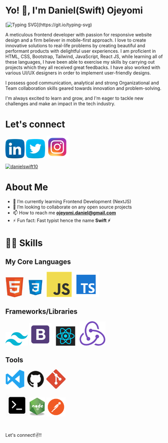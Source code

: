 
# Yo! 👋, I'm Daniel(Swift) Ojeyomi

[![Typing SVG](https://readme-typing-svg.herokuapp.com?font=Sherif&size=50&pause=900&color=FFFFFF&center=true&vCenter=true&width=1000&height=100&lines=A+Believer+;A+Frontend+Developer;An+HNGi9+Finalist;A+Cascading+Stylist;A+Data+Enthusaiast;A+Fast+Typist;A+Part-Time+Gamer;)](https://git.io/typing-svg)


A meticulous frontend developer with passion for responsive website design and a firm believer in mobile-first approach. I love to create innovative solutions to real-life problems by creating beautiful and performant products with delightful user experiences. I am proficient in HTML, CSS, Bootstrap, Tailwind, JavaScript, React JS, while learning all of these languages, I have been able to exercise my skills by carrying out projects which they all received great feedbacks. I have also worked with various UI/UX designers in order to implement user-friendly designs.

I possess good communication, analytical and strong Organizational and Team collaboration skills geared towards innovation and problem-solving.

I'm always excited to learn and grow, and I'm eager to tackle new challenges and make an impact in the tech industry.


# Let's connect
<a href="https://www.linkedin.com/in/daniel-ojeyomi/"><img src="images/linkedin.png" width="60" /></a>
<a href="https://twitter.com/swift_fingers_"><img src="images/twitter.png" width="60" /></a>
<a href="https://www.instagram.com/danie_swift/"><img src="images/ig.png" width="70" /></a>

[<img src="https://komarev.com/ghpvc/?username=danielswift10&label=Profile%20views&color=0e75b6&style=flat" alt="danielswift10" />](https://github.com/danielswift10/danielswift10)



# About Me

- 🌱 I’m currently learning Frontend Development (NextJS)
- 👯 I’m looking to collaborate on any open source projects
- 📫 How to reach me **ojeyomi.daniel@gmail.com**
- ⚡ Fun fact: Fast typist hence the name **Swift ⚡**



# 👨‍💻 Skills
## My Core Languages
<code><img src="images/html.jpg" width="60" title="HTML" /></code>
<code><img src="images/css.jpg" width="60" title="CSS" /></code>
<code><img src="images/javascript.png" width="80" title="JavaScript" /></code>
<code><img src="images/typescript.png" width="80" title="TypeScript" /></code>


## Frameworks/Libraries
<code><img src="images/tailwind.png" width="70" title="Tailwind" /></code>
<code><img src="images/B.png" width="70" title="Bootstrap" /></code>
<code><img src="images/react.png" width="80" title="React" /></code>
<code><img src="images/redux.png" width="80" title="Redux" /></code>


## Tools
<code><img src="images/visualstudio.svg" width="60" title="Visual Studio Code" /></code>
<code><img src="images/github.jpg" width="60" title="GitHub" /></code>
<code><img src="images/git.jpg" width="60" title="Git" /></code>
<!-- <code><img src="images/power.png" width="80" title="Powershell" /></code> -->
<code><img src="images/command.png" width="70" title="Commandprompt" /></code>
<code><img src="images/R.png" width="50" title="NodeJS" /></code>
<code><img src="images/postman.png" width="60" title="Postman API" /></code>



<!-- # Streak stats 🔥
[![GitHub Streak](http://github-readme-streak-stats.herokuapp.com?user=danielswift10&theme=cobalt)](https://git.io/streak-stats) -->
<br>
 
 Let's connect!✌!! <br>
 
